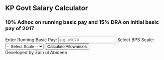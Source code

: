 <!DOCTYPE html>
<html>
<head>
  <title>KP Govt Salary Calculator</title>
  <meta name="viewport" content="width=device-width, initial-scale=1.0">
  <style>/* آپ پہلے والا CSS رکھ سکتے ہیں */</style>
</head>
<body>
  <h2>KP Govt Salary Calculator</h2>
  <h3>10% Adhoc on running basic pay and 15% DRA on Initial basic pay of 2017</h3>
  <label for="basic">Enter Running Basic Pay:</label>
  <input type="number" id="basic" placeholder="e.g. 45070" />
  <label for="scale">Select BPS Scale:</label>
  <select id="scale"><option value="">-- Select Scale --</option></select>
  <button onclick="calculate()">Calculate Allowances</button>
  <div id="result"></div>
  <script>
    const initial2017Basic = {1:9130,2:9310,3:9610,4:9900,5:10260,6:10620,7:10990,8:11380,9:11770,10:12160,11:12570,12:13320,13:14260,14:15180,15:16120,16:18910,17:30370,18:38350,19:59210};
    const dropdown=document.getElementById("scale");
    for(let i=1;i<=19;i++){let o=document.createElement("option");o.value=i;o.text="BPS-"+i;dropdown.appendChild(o);}
    function calculate(){
      const b=parseFloat(document.getElementById("basic").value),
            s=document.getElementById("scale").value;
      if(!b||!s){alert("Enter basic and select scale");return;}
      const adh=b*0.1, dra=initial2017Basic[s]*0.15, tot=adh+dra;
      document.getElementById("result").innerHTML=`
        <strong>10% Adhoc Relief:</strong> Rs. ${adh.toFixed(2)}<br>
        <strong>15% Disparity Allowance:</strong> Rs. ${dra.toFixed(2)}<br><hr>
        <strong>Total Increase:</strong> Rs. ${tot.toFixed(2)}`;
    }
  </script>
  <footer>Developed by Zain ul Abideen</footer>
</body>
</html>
